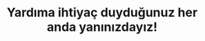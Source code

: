---
layout: support_facetoface
title: Yardıma ihtiyaç duyduğunuz her anda yanınızdayız!
description: Adisyo ile ilgili destek almak isterseniz, bizimle iletişime geçmeniz yeterli.
permalink: /yuzyuzedestek/
---